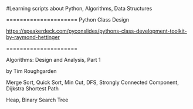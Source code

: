 
#Learning scripts about Python, Algorithms, Data Structures

=====================
Python Class Design 

https://speakerdeck.com/pyconslides/pythons-class-development-toolkit-by-raymond-hettinger

=====================

Algorithms: Design and Analysis, Part 1

by Tim Roughgarden

Merge Sort, Quick Sort, Min Cut, DFS, Strongly Connected Component, Dijkstra Shortest Path

Heap, Binary Search Tree
